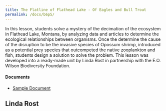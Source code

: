 ```yaml
---
title: The Flatline of Flathead Lake - Of Eagles and Bull Trout
permalink: /docs/b6p5/
---
```


In this lesson, students solve a mystery of the decimation of the ecosystem in Flathead Lake, Montana, by analyzing data and articles to determine the ecological relationships between organisms. Once the determine the cause of the disruption to be the invasive species of Opossum shrimp, introduced as a potential prey species that outcompeted the native zooplankton and fish, students design a solution to solve the problem. This lesson was developed into a ready-made unit by Linda Rost in partnership with the E.O. Wilson Biodiversity Foundation. 

#### Documents
 - [Sample Document](../wednesday/breakout6/documents/b1p1d1.pdf)

## Linda Rost